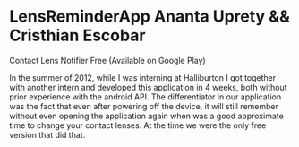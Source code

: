 LensReminderApp
Ananta Uprety && Cristhian Escobar
===============

Contact Lens Notifier Free (Available on Google Play)

In the summer of 2012, while I was interning at Halliburton I got together with another intern and developed this application in 4 weeks, both without prior experience with the android API. The differentiator in our application was the fact that even after powering off the device, it will still remember without even opening the application again when was a good approximate time to change your contact lenses. At the time we were the only free version that did that.
